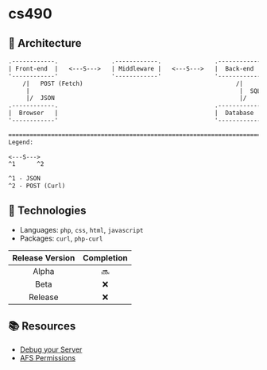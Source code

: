 # cs490


## :triangular_ruler: Architecture
```txt
.------------.               .------------.               .------------.
| Front-end  |   <---S--->   | Middleware |   <---S--->   |  Back-end  |
'------------'               '------------'               '------------'
    /|   POST (Fetch)                                           /|
     |                                                           |  SQL
     |/  JSON                                                    |/
.------------.                                            .------------.
|  Browser   |                                            |  Database  | 
'------------'                                            '------------'

========================================================================
Legend:
     
<---S--->
^1      ^2

^1 - JSON
^2 - POST (Curl)
```

## :microscope: Technologies
- Languages: `php`, `css`, `html`, `javascript`
- Packages: `curl`, `php-curl`


<!-- :heavy_check_mark: vs :x: vs :soon: -->
| Release Version | Completion
| :-----:  | :-----:
| Alpha     | :soon:
| Beta      | :x:
| Release   | :x:


## :books: Resources
- [Debug your Server](https://ist.njit.edu/debug-your-code)
- [AFS Permissions](https://ist.njit.edu/afs-permissions)